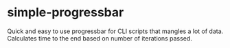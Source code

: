 # simple-progressbar
Quick and easy to use progressbar for CLI scripts that mangles a lot of data. Calculates time to the end based on number of iterations passed.
